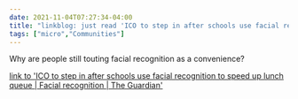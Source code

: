 ```yaml
---
date: 2021-11-04T07:27:34-04:00
title: "linkblog: just read 'ICO to step in after schools use facial recognition to speed up lunch queue | Facial recognition | The Guardian'"
tags: ["micro","Communities"]
---
```

Why are people still touting facial recognition as a convenience?
 
[link to 'ICO to step in after schools use facial recognition to speed up lunch queue | Facial recognition | The Guardian'](https://www.theguardian.com/education/2021/oct/18/privacy-fears-as-schools-use-facial-recognition-to-speed-up-lunch-queue-ayrshire-technology-payments-uk)

